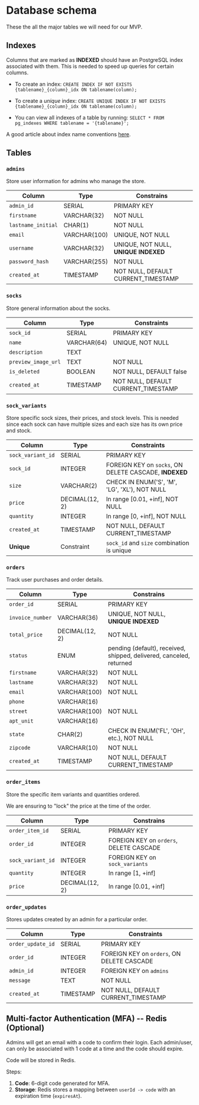 # Database schema

These the all the major tables we will need for our MVP.

## Indexes

Columns that are marked as **INDEXED** should have an PostgreSQL index associated with them. This is needed to speed up queries for certain columns.

- To create an index: `CREATE INDEX IF NOT EXISTS {tablename}_{column}_idx ON tablename(column);`

- To create a _unique_ index: `CREATE UNIQUE INDEX IF NOT EXISTS {tablename}_{column}_idx ON tablename(column);`

- You can view all indexes of a table by running: `SELECT * FROM pg_indexes WHERE tablename = '{tablename}';`

A good article about index name conventions [here](https://dum80409.medium.com/postgres-index-naming-a19e30f1a237).

## Tables

### `admins`

Store user information for admins who manage the store.

| Column             | Type         | Constrains                           |
| ------------------ | ------------ | ------------------------------------ |
| `admin_id`         | SERIAL       | PRIMARY KEY                          |
| `firstname`        | VARCHAR(32)  | NOT NULL                             |
| `lastname_initial` | CHAR(1)      | NOT NULL                             |
| `email`            | VARCHAR(100) | UNIQUE, NOT NULL                     |
| `username`         | VARCHAR(32)  | UNIQUE, NOT NULL, **UNIQUE INDEXED** |
| `password_hash`    | VARCHAR(255) | NOT NULL                             |
| `created_at`       | TIMESTAMP    | NOT NULL, DEFAULT CURRENT_TIMESTAMP  |

### `socks`

Store general information about the socks.

| Column              | Type        | Constraints                         |
| ------------------- | ----------- | ----------------------------------- |
| `sock_id`           | SERIAL      | PRIMARY KEY                         |
| `name`              | VARCHAR(64) | UNIQUE, NOT NULL                    |
| `description`       | TEXT        |                                     |
| `preview_image_url` | TEXT        | NOT NULL                            |
| `is_deleted`        | BOOLEAN     | NOT NULL, DEFAULT false             |
| `created_at`        | TIMESTAMP   | NOT NULL, DEFAULT CURRENT_TIMESTAMP |

### `sock_variants`

Store specific sock sizes, their prices, and stock levels.
This is needed since each sock can have multiple sizes and each size has its own price and stock.

| Column            | Type           | Constraints                                            |
| ----------------- | -------------- | ------------------------------------------------------ |
| `sock_variant_id` | SERIAL         | PRIMARY KEY                                            |
| `sock_id`         | INTEGER        | FOREIGN KEY on `socks`, ON DELETE CASCADE, **INDEXED** |
| `size`            | VARCHAR(2)     | CHECK IN ENUM('S', 'M', 'LG', 'XL'), NOT NULL          |
| `price`           | DECIMAL(12, 2) | In range [0.01, +inf], NOT NULL                        |
| `quantity`        | INTEGER        | In range [0, +inf], NOT NULL                           |
| `created_at`      | TIMESTAMP      | NOT NULL, DEFAULT CURRENT_TIMESTAMP                    |
| **Unique**        | Constraint     | `sock_id` and `size` combination is unique             |

### `orders`

Track user purchases and order details.

| Column           | Type           | Constrains                                                          |
| ---------------- | -------------- | ------------------------------------------------------------------- |
| `order_id`       | SERIAL         | PRIMARY KEY                                                         |
| `invoice_number` | VARCHAR(36)    | UNIQUE, NOT NULL, **UNIQUE INDEXED**                                |
| `total_price`    | DECIMAL(12, 2) | NOT NULL                                                            |
| `status`         | ENUM           | pending (default), received, shipped, delivered, canceled, returned |
| `firstname`      | VARCHAR(32)    | NOT NULL                                                            |
| `lastname`       | VARCHAR(32)    | NOT NULL                                                            |
| `email`          | VARCHAR(100)   | NOT NULL                                                            |
| `phone`          | VARCHAR(16)    |                                                                     |
| `street`         | VARCHAR(100)   | NOT NULL                                                            |
| `apt_unit`       | VARCHAR(16)    |                                                                     |
| `state`          | CHAR(2)        | CHECK IN ENUM('FL', 'OH', etc.), NOT NULL                           |
| `zipcode`        | VARCHAR(10)    | NOT NULL                                                            |
| `created_at`     | TIMESTAMP      | NOT NULL, DEFAULT CURRENT_TIMESTAMP                                 |

### `order_items`

Store the specific item variants and quantities ordered.

We are ensuring to "lock" the price at the time of the order.

| Column            | Type           | Constrains                              |
| ----------------- | -------------- | --------------------------------------- |
| `order_item_id`   | SERIAL         | PRIMARY KEY                             |
| `order_id`        | INTEGER        | FOREIGN KEY on `orders`, DELETE CASCADE |
| `sock_variant_id` | INTEGER        | FOREIGN KEY on `sock_variants`          |
| `quantity`        | INTEGER        | In range [1, +inf]                      |
| `price`           | DECIMAL(12, 2) | In range [0.01, +inf]                   |

### `order_updates`

Stores updates created by an admin for a particular order.

| Column            | Type      | Constraints                                |
| ----------------- | --------- | ------------------------------------------ |
| `order_update_id` | SERIAL    | PRIMARY KEY                                |
| `order_id`        | INTEGER   | FOREIGN KEY on `orders`, ON DELETE CASCADE |
| `admin_id`        | INTEGER   | FOREIGN KEY on `admins`                    |
| `message`         | TEXT      | NOT NULL                                   |
| `created_at`      | TIMESTAMP | NOT NULL, DEFAULT CURRENT_TIMESTAMP        |

## Multi-factor Authentication (MFA) -- Redis (Optional)

Admins will get an email with a code to confirm their login.
Each admin/user, can only be associated with 1 code at a time and the code should expire.

Code will be stored in Redis.

Steps:

1. **Code**: 6-digit code generated for MFA.
2. **Storage**: Redis stores a mapping between `userId -> code` with an expiration time (`expiresAt`).

